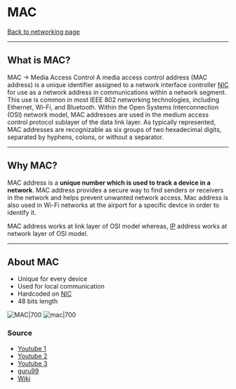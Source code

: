# MAC
[Back to networking page](../index.md)
- --
## What is MAC?
MAC -> Media Access Control
A media access control address (MAC address) is a unique identifier assigned to a network interface controller [NIC](NIC.md) for use as a network address in communications within a network segment. This use is common in most IEEE 802 networking technologies, including Ethernet, Wi-Fi, and Bluetooth.
Within the Open Systems Interconnection (OSI) network model, MAC addresses are used in the medium access control protocol sublayer of the data link layer. As typically represented, MAC addresses are recognizable as six groups of two hexadecimal digits, separated by hyphens, colons, or without a separator.
- --
## Why MAC?
MAC address is a **unique number which is used to track a device in a network**. MAC address provides a secure way to find senders or receivers in the network and helps prevent unwanted network access. Mac address is also used in Wi-Fi networks at the airport for a specific device in order to identify it.

MAC address works at link layer of OSI model whereas, [IP](IP.md) address works at network layer of OSI model.
- --
## About MAC
- Unique for every device
- Used for local communication
- Hardcoded on [NIC](NIC.md) 
- 48 bits length

![MAC|700](https://miro.medium.com/max/1200/1*FLrfO7JzkOWSBkPBYly37w.png)
![mac|700](https://cdn.guru99.com/images/2/022220_0757_WhatisaMACA1.png)
### Source
- [Youtube 1 ](https://www.youtube.com/watch?v=UrG7RTWIJak)
- [Youtube 2](https://www.youtube.com/watch?v=oGoWqdlaOMI)
- [Youtube 3](https://www.youtube.com/watch?v=N7dM_kD28dM)
- [guru99](https://www.guru99.com/what-is-mac-address.html)
- [Wiki](https://en.wikipedia.org/wiki/MAC_address)